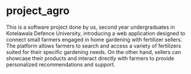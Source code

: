 # project_agro

This is a software project done by us, second year undergraduates in Kotelawala Defence University, introducing a web application designed to connect small farmers engaged in home gardening with fertilizer sellers. The platform allows farmers to search and access a variety of fertilizers suited for their specific gardening needs. On the other hand, sellers can showcase their products and interact directly with farmers to provide personalized recommendations and support. 

